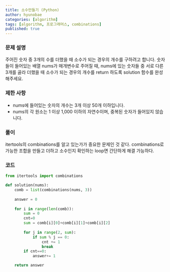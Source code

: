 ```yaml
---
title: 소수만들기 (Python)
author: hyunobae
categories: [algorithm]
tags: [algorithm, 프로그래머스, combinations]
published: true
---
```



### 문제 설명
주어진 숫자 중 3개의 수를 더했을 때 소수가 되는 경우의 개수를 구하려고 합니다. 숫자들이 들어있는 배열 nums가 매개변수로 주어질 때, nums에 있는 숫자들 중 서로 다른 3개를 골라 더했을 때 소수가 되는 경우의 개수를 return 하도록 solution 함수를 완성해주세요.
### 제한 사항
- nums에 들어있는 숫자의 개수는 3개 이상 50개 이하입니다.
- nums의 각 원소는 1 이상 1,000 이하의 자연수이며, 중복된 숫자가 들어있지 않습니다.

### 풀이 
itertools의 combinations를 알고 있는가가 중요한 문제인 것 같다. combinations로 가능한 조합을 만들고 더하고 소수인지 확인하는 loop면 간단하게 해결 가능하다.

### 코드
```python
from itertools import combinations

def solution(nums):
    comb = list(combinations(nums, 3))
    
    answer = 0
    
    for i in range(len(comb)):
        sum = 0
        cnt=0
        sum = comb[i][0]+comb[i][1]+comb[i][2]
        
        for j in range(2, sum):
            if sum % j == 0:
                cnt += 1
                break
        if cnt==0:
            answer+= 1

    return answer
```

